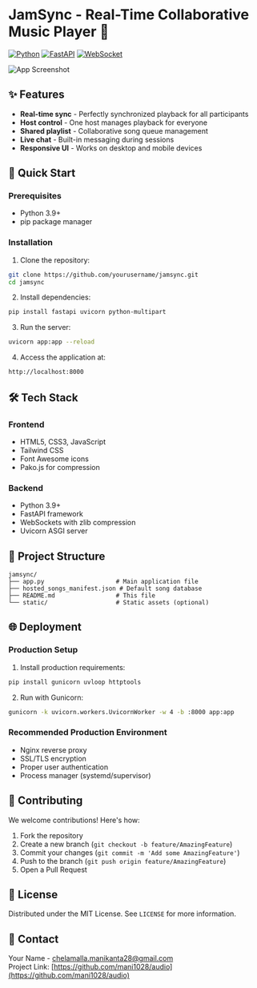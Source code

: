 # JamSync - Real-Time Collaborative Music Player 🎵

[![Python](https://img.shields.io/badge/Python-3.9+-blue.svg)](https://python.org)
[![FastAPI](https://img.shields.io/badge/FastAPI-0.95+-green.svg)](https://fastapi.tiangolo.com)
[![WebSocket](https://img.shields.io/badge/WebSocket-Enabled-brightgreen.svg)](https://developer.mozilla.org/en-US/docs/Web/API/WebSockets_API)

![App Screenshot](screenshot.png)

## ✨ Features

- **Real-time sync** - Perfectly synchronized playback for all participants
- **Host control** - One host manages playback for everyone
- **Shared playlist** - Collaborative song queue management
- **Live chat** - Built-in messaging during sessions
- **Responsive UI** - Works on desktop and mobile devices

## 🚀 Quick Start

### Prerequisites
- Python 3.9+
- pip package manager

### Installation
1. Clone the repository:
```bash
git clone https://github.com/yourusername/jamsync.git
cd jamsync
```

2. Install dependencies:
```bash
pip install fastapi uvicorn python-multipart
```

3. Run the server:
```bash
uvicorn app:app --reload
```

4. Access the application at:
```
http://localhost:8000
```

## 🛠 Tech Stack

### Frontend
- HTML5, CSS3, JavaScript
- Tailwind CSS
- Font Awesome icons
- Pako.js for compression

### Backend
- Python 3.9+
- FastAPI framework
- WebSockets with zlib compression
- Uvicorn ASGI server

## 📂 Project Structure

```
jamsync/
├── app.py                    # Main application file
├── hosted_songs_manifest.json # Default song database
├── README.md                 # This file
└── static/                   # Static assets (optional)
```

## 🌐 Deployment

### Production Setup
1. Install production requirements:
```bash
pip install gunicorn uvloop httptools
```

2. Run with Gunicorn:
```bash
gunicorn -k uvicorn.workers.UvicornWorker -w 4 -b :8000 app:app
```

### Recommended Production Environment
- Nginx reverse proxy
- SSL/TLS encryption
- Proper user authentication
- Process manager (systemd/supervisor)

## 🤝 Contributing

We welcome contributions! Here's how:

1. Fork the repository
2. Create a new branch (`git checkout -b feature/AmazingFeature`)
3. Commit your changes (`git commit -m 'Add some AmazingFeature'`)
4. Push to the branch (`git push origin feature/AmazingFeature`)
5. Open a Pull Request

## 📜 License

Distributed under the MIT License. See `LICENSE` for more information.

## 📧 Contact

Your Name - chelamalla.manikanta28@gmail.com  
Project Link: [https://github.com/mani1028/audio](https://github.com/mani1028/audio)
